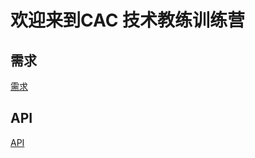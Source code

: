 # 欢迎来到CAC 技术教练训练营

## 需求

[需求](https://cac-tech-coach.github.io/NewsClientSpecs/)

## API

[API](https://cac-tech-coach.github.io/NewsClientAPI/)
